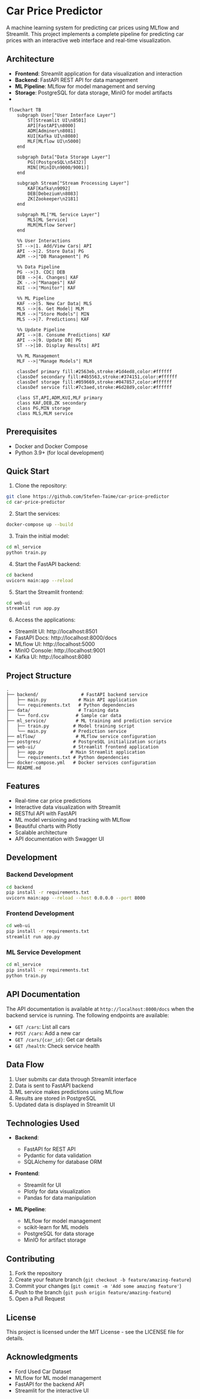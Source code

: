 # Car Price Predictor

A machine learning system for predicting car prices using MLflow and Streamlit. This project implements a complete pipeline for predicting car prices with an interactive web interface and real-time visualization.

## Architecture

- **Frontend**: Streamlit application for data visualization and interaction
- **Backend**: FastAPI REST API for data management
- **ML Pipeline**: MLflow for model management and serving
- **Storage**: PostgreSQL for data storage, MinIO for model artifacts
- 
```mermaid
 flowchart TB
    subgraph User["User Interface Layer"]
        ST[Streamlit UI\n8501]
        API[FastAPI\n8000]
        ADM[Adminer\n8081]
        KUI[Kafka UI\n8080]
        MLF[MLflow UI\n5000]
    end

    subgraph Data["Data Storage Layer"]
        PG[(PostgreSQL\n5432)]
        MIN[(MinIO\n9000/9001)]
    end

    subgraph Stream["Stream Processing Layer"]
        KAF[Kafka\n9092]
        DEB[Debezium\n8083]
        ZK[Zookeeper\n2181]
    end

    subgraph ML["ML Service Layer"]
        MLS[ML Service]
        MLM[MLflow Server]
    end

    %% User Interactions
    ST -->|1. Add/View Cars| API
    API -->|2. Store Data| PG
    ADM -->|"DB Management"| PG

    %% Data Pipeline
    PG -->|3. CDC| DEB
    DEB -->|4. Changes| KAF
    ZK -.->|"Manages"| KAF
    KUI -->|"Monitor"| KAF

    %% ML Pipeline
    KAF -->|5. New Car Data| MLS
    MLS -->|6. Get Model| MLM
    MLM -->|"Store Models"| MIN
    MLS -->|7. Predictions| KAF

    %% Update Pipeline
    API -->|8. Consume Predictions| KAF
    API -->|9. Update DB| PG
    ST -->|10. Display Results| API

    %% ML Management
    MLF -->|"Manage Models"| MLM

    classDef primary fill:#2563eb,stroke:#1d4ed8,color:#ffffff
    classDef secondary fill:#4b5563,stroke:#374151,color:#ffffff
    classDef storage fill:#059669,stroke:#047857,color:#ffffff
    classDef service fill:#7c3aed,stroke:#6d28d9,color:#ffffff

    class ST,API,ADM,KUI,MLF primary
    class KAF,DEB,ZK secondary
    class PG,MIN storage
    class MLS,MLM service

```


## Prerequisites

- Docker and Docker Compose
- Python 3.9+ (for local development)

## Quick Start

1. Clone the repository:
```bash
git clone https://github.com/Stefen-Taime/car-price-predictor
cd car-price-predictor
```

2. Start the services:
```bash
docker-compose up --build
```

3. Train the initial model:
```bash
cd ml_service
python train.py
```

4. Start the FastAPI backend:
```bash
cd backend
uvicorn main:app --reload
```

5. Start the Streamlit frontend:
```bash
cd web-ui
streamlit run app.py
```

6. Access the applications:
- Streamlit UI: http://localhost:8501
- FastAPI Docs: http://localhost:8000/docs
- MLflow UI: http://localhost:5000
- MinIO Console: http://localhost:9001
- Kafka UI: http://localhost:8080

## Project Structure

```
.
├── backend/                # FastAPI backend service
│   ├── main.py            # Main API application
│   └── requirements.txt   # Python dependencies
├── data/                  # Training data
│   └── ford.csv          # Sample car data
├── ml_service/           # ML training and prediction service
│   ├── train.py         # Model training script
│   └── main.py          # Prediction service
├── mlflow/               # MLflow service configuration
├── postgres/            # PostgreSQL initialization scripts
├── web-ui/              # Streamlit frontend application
│   ├── app.py          # Main Streamlit application
│   └── requirements.txt # Python dependencies
├── docker-compose.yml   # Docker services configuration
└── README.md
```

## Features

- Real-time car price predictions
- Interactive data visualization with Streamlit
- RESTful API with FastAPI
- ML model versioning and tracking with MLflow
- Beautiful charts with Plotly
- Scalable architecture
- API documentation with Swagger UI

## Development

### Backend Development

```bash
cd backend
pip install -r requirements.txt
uvicorn main:app --reload --host 0.0.0.0 --port 8000
```

### Frontend Development

```bash
cd web-ui
pip install -r requirements.txt
streamlit run app.py
```

### ML Service Development

```bash
cd ml_service
pip install -r requirements.txt
python train.py
```

## API Documentation

The API documentation is available at `http://localhost:8000/docs` when the backend service is running. The following endpoints are available:

- `GET /cars`: List all cars
- `POST /cars`: Add a new car
- `GET /cars/{car_id}`: Get car details
- `GET /health`: Check service health

## Data Flow

1. User submits car data through Streamlit interface
2. Data is sent to FastAPI backend
3. ML service makes predictions using MLflow
4. Results are stored in PostgreSQL
5. Updated data is displayed in Streamlit UI

## Technologies Used

- **Backend**:
  - FastAPI for REST API
  - Pydantic for data validation
  - SQLAlchemy for database ORM

- **Frontend**:
  - Streamlit for UI
  - Plotly for data visualization
  - Pandas for data manipulation

- **ML Pipeline**:
  - MLflow for model management
  - scikit-learn for ML models
  - PostgreSQL for data storage
  - MinIO for artifact storage

## Contributing

1. Fork the repository
2. Create your feature branch (`git checkout -b feature/amazing-feature`)
3. Commit your changes (`git commit -m 'Add some amazing feature'`)
4. Push to the branch (`git push origin feature/amazing-feature`)
5. Open a Pull Request

## License

This project is licensed under the MIT License - see the LICENSE file for details.

## Acknowledgments

- Ford Used Car Dataset
- MLflow for ML model management
- FastAPI for the backend API
- Streamlit for the interactive UI
